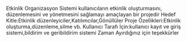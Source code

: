 Etkinlik Organizasyon Sistemi kullanıcıların etkinlik oluşturmasını, düzenlemesini ve yönetmesini sağlamayı amaçlayan bir projedir
Hedef Kitle:Etkinlik düzenleyiciler,Katılımcılar,Gönüllüler
Proje Özellikleri:Etkinlik oluşturma,düzenleme,silme vb.
Kullanıcı Tarafı İçin:kullanıcı kayıt ve giriş sistemi,bildirim ve geribildirim sistemi
Zaman Ayırdığınız için teşekkürler
